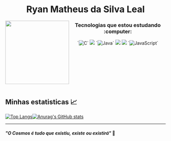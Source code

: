 
<p align="center">
  <h1 align="center">Ryan Matheus da Silva Leal</h1>
 
<img align="left" height="200" src="https://media.giphy.com/media/ao9DUiTKH60XS/giphy.gif"/>

 <h3 align="center"> Tecnologias que estou estudando :computer:</h3>


 
<p align="center">
  `<img alt="C" src="https://img.shields.io/badge/c-%2300599C.svg?&style=for-the-badge&logo=c&logoColor=white"/>`
   <img src="https://img.shields.io/badge/Python-14354C?style=for-the-badge&logo=python&logoColor=white"></img>
   `<img alt="Java" src="https://img.shields.io/badge/java-%23ED8B00.svg?&style=for-the-badge&logo=java&logoColor=white"/>`
 <img src="https://img.shields.io/badge/HTML5-E34F26?style=for-the-badge&logo=html5&logoColor=white"></img>
  <img src="https://img.shields.io/badge/CSS3-1572B6?style=for-the-badge&logo=css3&logoColor=white"><img>
  `<img alt="JavaScript" src="https://img.shields.io/badge/javascript-%23323330.svg?&style=for-the-badge&logo=javascript&logoColor=%23F7DF1E"/>`
  </p>
  <br/><br/><br/><br/><br/><br/><br/>
  
<p align="center">

## Minhas estatisticas :chart_with_upwards_trend:
[
![Top Langs](https://github-readme-stats.vercel.app/api/top-langs/?username=ryan-leal&layout=compact&theme=tokyonight)![Anurag's GitHub stats](https://github-readme-stats.vercel.app/api?username=ryan-leal&count_private=true&show_icons=true&theme=tokyonight)](https://github.com/anuraghazra/github-readme-stats)

---
</p>


#### _"O Cosmos é tudo que existiu, existe ou existirá"_ 🌌
